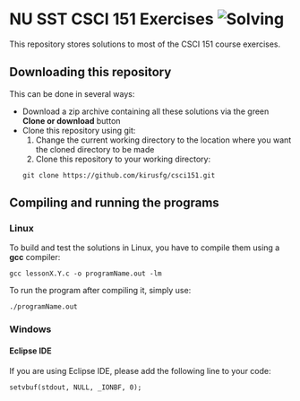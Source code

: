 # NU SST CSCI 151 Exercises ![Solving](https://img.shields.io/badge/solving-done-green)
This repository stores solutions to most of the CSCI 151 course exercises.

## Downloading this repository
This can be done in several ways:
- Download a zip archive containing all these solutions via the green **Clone or download** button
- Clone this repository using git:
  1. Change the current working directory to the location where you want the cloned directory to be made
  2. Clone this repository to your working directory:
  ```
  git clone https://github.com/kirusfg/csci151.git
  ```
## Compiling and running the programs
### Linux
To build and test the solutions in Linux, you have to compile them using a **gcc** compiler:
```
gcc lessonX.Y.c -o programName.out -lm
```
To run the program after compiling it, simply use:
```
./programName.out
```
### Windows

#### Eclipse IDE
If you are using Eclipse IDE, please add the following line to your code:
```
setvbuf(stdout, NULL, _IONBF, 0);
```
